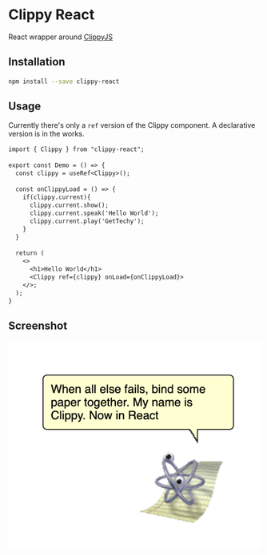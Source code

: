 # Clippy React

React wrapper around [ClippyJS](https://github.com/pi0/clippyjs)

## Installation

```bash
npm install --save clippy-react
```

## Usage

Currently there's only a `ref` version of the Clippy component. A declarative version is in the works.

```tsx
import { Clippy } from "clippy-react";

export const Demo = () => {
  const clippy = useRef<Clippy>();

  const onClippyLoad = () => {
    if(clippy.current){
      clippy.current.show();
      clippy.current.speak('Hello World');
      clippy.current.play('GetTechy');
    }
  }

  return (
    <>
      <h1>Hello World</h1>
      <Clippy ref={clippy} onLoad={onClippyLoad}>
    </>;
  );
}
```

## Screenshot

![Clippy](/Demo.png)
